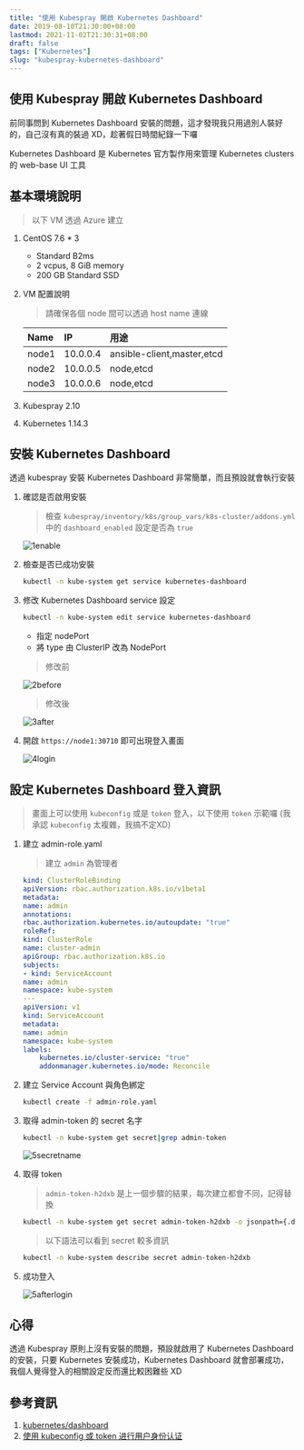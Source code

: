 ```yaml
---
title: "使用 Kubespray 開啟 Kubernetes Dashboard"
date: 2019-08-10T21:30:00+08:00
lastmod: 2021-11-02T21:30:31+08:00
draft: false
tags: ["Kubernetes"]
slug: "kubespray-kubernetes-dashboard"
---
```


## 使用 Kubespray 開啟 Kubernetes Dashboard

前同事問到 Kubernetes Dashboard 安裝的問題，這才發現我只用過別人裝好的，自己沒有真的裝過 XD，趁著假日時間紀錄一下囉

Kubernetes Dashboard 是 Kubernetes 官方製作用來管理 Kubernetes clusters 的 web-base UI 工具

## 基本環境說明

> 以下 VM 透過 Azure 建立

1. CentOS 7.6 * 3

    - Standard B2ms
    - 2 vcpus, 8 GiB memory
    - 200 GB Standard SSD

2. VM 配置說明

    > 請確保各個 node 間可以透過 host name 連線

    Name|IP|用途
    :---|:---|:---
    node1| 10.0.0.4|ansible-client,master,etcd
    node2| 10.0.0.5|node,etcd
    node3| 10.0.0.6|node,etcd

3. Kubespray 2.10
4. Kubernetes 1.14.3

## 安裝 Kubernetes Dashboard

透過 kubespray 安裝 Kubernetes Dashboard 非常簡單，而且預設就會執行安裝

1. 確認是否啟用安裝

    > 檢查 `kubespray/inventory/k8s/group_vars/k8s-cluster/addons.yml` 中的 `dashboard_enabled` 設定是否為 `true`

    ![1enable](https://user-images.githubusercontent.com/3851540/62828782-eb0d3f00-bc20-11e9-8d2b-236b525db478.png)

2. 檢查是否已成功安裝

    ```bash
    kubectl -n kube-system get service kubernetes-dashboard
    ```

3. 修改 Kubernetes Dashboard service 設定

    ```bash
    kubectl -n kube-system edit service kubernetes-dashboard
    ```

    - 指定 nodePort
    - 將 type 由 ClusterIP 改為 NodePort

    > 修改前

    ![2before](https://user-images.githubusercontent.com/3851540/62828783-eba5d580-bc20-11e9-9632-1a7b684a5563.png)

    > 修改後

    ![3after](https://user-images.githubusercontent.com/3851540/62828784-eba5d580-bc20-11e9-870a-dd128b76f467.png)

4. 開啟 `https://node1:30710` 即可出現登入畫面

    ![4login](https://user-images.githubusercontent.com/3851540/62828785-eba5d580-bc20-11e9-8de4-1d6b764e0cf0.png)

## 設定 Kubernetes Dashboard 登入資訊

> 畫面上可以使用 `kubeconfig` 或是 `token` 登入，以下使用 `token` 示範囉 (我承認 `kubeconfig` 太複雜，我搞不定XD)

1. 建立 admin-role.yaml

    > 建立 `admin` 為管理者

    ```yaml
    kind: ClusterRoleBinding
    apiVersion: rbac.authorization.k8s.io/v1beta1
    metadata:
    name: admin
    annotations:
    rbac.authorization.kubernetes.io/autoupdate: "true"
    roleRef:
    kind: ClusterRole
    name: cluster-admin
    apiGroup: rbac.authorization.k8s.io
    subjects:
    - kind: ServiceAccount
    name: admin
    namespace: kube-system
    ---
    apiVersion: v1
    kind: ServiceAccount
    metadata:
    name: admin
    namespace: kube-system
    labels:
        kubernetes.io/cluster-service: "true"
        addonmanager.kubernetes.io/mode: Reconcile
    ```

2. 建立 Service Account 與角色綁定

    ```bash
    kubectl create -f admin-role.yaml
    ```

3. 取得 admin-token 的 secret 名字

    ```bash
    kubectl -n kube-system get secret|grep admin-token
    ```

    ![5secretname](https://user-images.githubusercontent.com/3851540/62828786-ec3e6c00-bc20-11e9-9462-ef2afad057d8.png)

4. 取得 token

    > `admin-token-h2dxb` 是上一個步驟的結果，每次建立都會不同，記得替換

    ```bash
    kubectl -n kube-system get secret admin-token-h2dxb -o jsonpath={.data.token}|base64 -d
    ```

    > 以下語法可以看到 secret 較多資訊

    ```bash
    kubectl -n kube-system describe secret admin-token-h2dxb
    ```

5. 成功登入

    ![5afterlogin](https://user-images.githubusercontent.com/3851540/62828787-ec3e6c00-bc20-11e9-858e-3f2ea98d48f3.png)

## 心得

透過 Kubespray 原則上沒有安裝的問題，預設就啟用了 Kubernetes Dashboard 的安裝，只要 Kubernetes 安裝成功，Kubernetes Dashboard 就會部署成功，我個人覺得登入的相關設定反而還比較困難些 XD

## 參考資訊

1. [kubernetes/dashboard](https://github.com/kubernetes/dashboard)
2. [使用 kubeconfig 或 token 进行用户身份认证](https://rootsongjc.gitbooks.io/kubernetes-handbook/guide/auth-with-kubeconfig-or-token.html)
